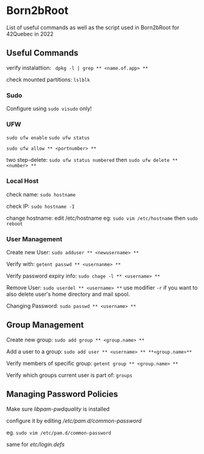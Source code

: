 # Born2bRoot #
List of useful commands as well as the script used in Born2bRoot for 42Quebec in 2022

## 


## Useful Commands ##

verify instalattion:
` dpkg -l | grep ** <name.of.app> **`

check mounted partitions:
`lslblk`

### Sudo ###
Configure using `sudo visudo` only!

### UFW ###
`sudo ufw enable`
`sudo ufw status`

`sudo ufw allow ** <portnumber> **`

two step-delete: `sudo ufw status numbered` then `sudo ufw delete ** <number> **`

### Local Host ###
check name: `sudo hostname`

check IP: `sudo hostname -I`

change hostname: edit /etc/hostname 
eg: `sudo vim /etc/hostname` then `sudo reboot` 

### User Management ###
Create new User:
`sudo adduser ** <newusername> **`

Verify with:
`getent passwd ** <usernanme> **`

Verify password expiry info:
`sudo chage -l ** <username> **`


Remove User:
`sudo userdel ** <username> **`
use modifier `-r` if you want to also delete user's home directory and mail spool.

Changing Password:
`sudo passwd ** <username> **`

## Group Management ##
Create new group:
`sudo add group ** <group.name> **`

Add a user to a group:
`sudo add user ** <username> ** **<group.name>**`

Verify members of specific group:
`getent group ** <group.name> **`

Verify which groups current user is part of:
`groups`

## Managing Password Policies ##
Make sure _libpam-pwdquality_ is installed

configure it by editing _/etc/pam.d/common-password_

eg. `sudo vim /etc/pam.d/common-password`

same for _etc/login.defs_
